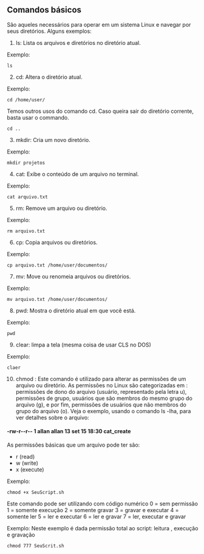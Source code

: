 ## Comandos básicos 
São aqueles necessários para operar em um sistema Linux e navegar por seus diretórios. Alguns exemplos:

1. ls: Lista os arquivos e diretórios no diretório atual.

Exemplo:
  ```
  ls
  ```

2. cd: Altera o diretório atual.

Exemplo:
```
cd /home/user/
```
Temos outros usos do comando cd. Caso queira sair do diretório corrente, basta usar o commando.
```
cd ..
```


3. mkdir: Cria um novo diretório.

Exemplo:
```
mkdir projetos
```

4. cat: Exibe o conteúdo de um arquivo no terminal.

Exemplo:
```
cat arquivo.txt
```
5. rm: Remove um arquivo ou diretório.

Exemplo:
```
rm arquivo.txt
```
6. cp: Copia arquivos ou diretórios.

Exemplo:
```
cp arquivo.txt /home/user/documentos/
```
7. mv: Move ou renomeia arquivos ou diretórios.

Exemplo:
```
mv arquivo.txt /home/user/documentos/
```
8. pwd: Mostra o diretório atual em que você está.

Exemplo:
```
pwd
```
9. clear: limpa a tela (mesma coisa de usar CLS no DOS)

Exemplo:
```
claer
```
10. chmod : Este comando é utilizado para alterar as permissões de um arquivo ou diretório. As permissões no Linux são categorizadas em : permissões de dono do arquivo (usuário, representado pela letra u), permissões de grupo, usuários que são membros do mesmo grupo do arquivo (g), e por fim, permissões de usuários que não membros do grupo do arquivo (o).
Veja o exemplo, usando o comando ls -lha, para ver detalhes sobre o arquivo:
#### -rw-r--r-- 1 allan allan 13 set 15 18:30 cat_create

As permissões básicas que um arquivo pode ter são:
- r (read)
- w (write)
- x (execute)

Exemplo:
```
chmod +x SeuScript.sh
```
Este comando pode ser utilizando com código numérico
0 = sem permissão
1 = somente execução
2 = somente gravar
3 = gravar e executar
4 = somente ler
5 = ler e executar
6 = ler e gravar
7 = ler, executar e gravar

Exemplo: Neste exemplo é dada permissão total ao script: leitura , execução e gravação
```
chmod 777 SeuScrit.sh
```
